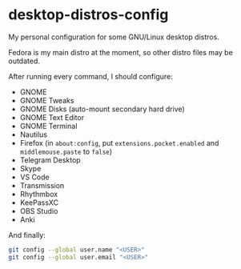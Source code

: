 # desktop-distros-config
My personal configuration for some GNU/Linux desktop distros.

Fedora is my main distro at the moment, so other distro files may be outdated.

After running every command, I should configure:

- GNOME
- GNOME Tweaks
- GNOME Disks (auto-mount secondary hard drive)
- GNOME Text Editor
- GNOME Terminal
- Nautilus
- Firefox (in `about:config`, put `extensions.pocket.enabled` and
  `middlemouse.paste` to `false`)
- Telegram Desktop
- Skype
- VS Code
- Transmission
- Rhythmbox
- KeePassXC
- OBS Studio
- Anki

And finally:

```sh
git config --global user.name "<USER>"
git config --global user.email "<USER>"
```
